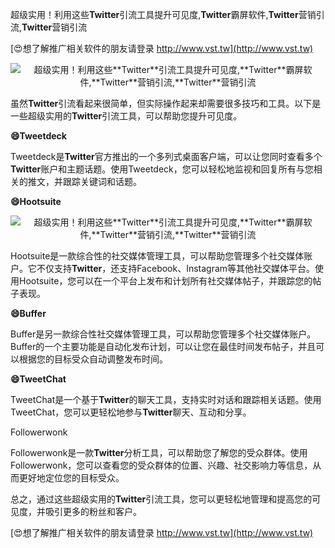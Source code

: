 超级实用！利用这些**Twitter**引流工具提升可见度,**Twitter**霸屏软件,**Twitter**营销引流,**Twitter**营销引流

[😍想了解推广相关软件的朋友请登录 http://www.vst.tw](http://www.vst.tw)

 <center><img src="https://vst.tw/MP4/tuiguang/png/0.png" alt="超级实用！利用这些**Twitter**引流工具提升可见度,**Twitter**霸屏软件,**Twitter**营销引流,**Twitter**营销引流"></center>

虽然**Twitter**引流看起来很简单，但实际操作起来却需要很多技巧和工具。以下是一些超级实用的**Twitter**引流工具，可以帮助您提升可见度。

**😄Tweetdeck**

Tweetdeck是**Twitter**官方推出的一个多列式桌面客户端，可以让您同时查看多个**Twitter**账户和主题话题。使用Tweetdeck，您可以轻松地监视和回复所有与您相关的推文，并跟踪关键词和话题。

**😄Hootsuite**

 <center><img src="https://vst.tw/MP4/tuiguang/png/1.png" alt="超级实用！利用这些**Twitter**引流工具提升可见度,**Twitter**霸屏软件,**Twitter**营销引流,**Twitter**营销引流"></center>

Hootsuite是一款综合性的社交媒体管理工具，可以帮助您管理多个社交媒体账户。它不仅支持**Twitter**，还支持Facebook、Instagram等其他社交媒体平台。使用Hootsuite，您可以在一个平台上发布和计划所有社交媒体帖子，并跟踪您的帖子表现。

**😄Buffer**

Buffer是另一款综合性社交媒体管理工具，可以帮助您管理多个社交媒体账户。Buffer的一个主要功能是自动化发布计划，可以让您在最佳时间发布帖子，并且可以根据您的目标受众自动调整发布时间。

**😄TweetChat**

TweetChat是一个基于**Twitter**的聊天工具，支持实时对话和跟踪相关话题。使用TweetChat，您可以更轻松地参与**Twitter**聊天、互动和分享。

Followerwonk

Followerwonk是一款**Twitter**分析工具，可以帮助您了解您的受众群体。使用Followerwonk，您可以查看您的受众群体的位置、兴趣、社交影响力等信息，从而更好地定位您的目标受众。

总之，通过这些超级实用的**Twitter**引流工具，您可以更轻松地管理和提高您的可见度，并吸引更多的粉丝和客户。

[😍想了解推广相关软件的朋友请登录 http://www.vst.tw](http://www.vst.tw)



